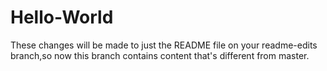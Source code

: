 # Hello-World
These changes will be made to just the README file on your readme-edits branch,so now this branch contains content that's different from master.
